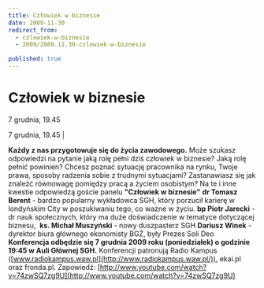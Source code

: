 ```yaml
---
title: Człowiek w biznesie
date: 2009-11-30
redirect_from: 
  - czlowiek-w-biznesie
  - 2009/2009.11.30-czlowiek-w-biznesie

published: true
---
```




# Człowiek w biznesie

<time>7 grudnia, 19.45</time>

7 grudnia, 19.45 | 

**Każdy z nas przygotowuje się do życia zawodowego.** Może szukasz odpowiedzi na pytanie jaką rolę pełni dziś człowiek w biznesie? Jaką rolę pełnić powinien? Chcesz poznać sytuację pracownika na rynku, Twoje prawa, sposoby radzenia sobie z trudnymi sytuacjami? Zastanawiasz się jak znaleźć równowagę pomiędzy pracą a życiem osobistym?
Na te i inne kwestie odpowiedzą goście panelu **"Człowiek w biznesie"**
**dr Tomasz Berent** - bardzo popularny wykładowca SGH, który porzucił karierę w londyńskim City w poszukiwaniu tego, co ważne w życiu. 
**bp Piotr Jarecki** - dr nauk społecznych, który ma duże doświadczenie w tematyce dotyczącej biznesu,&nbsp; 
**ks. Michał Muszyński** - nowy duszpasterz SGH
**Dariusz Winek** -&nbsp; dyrektor biura głównego ekonomisty BGŻ, były Prezes Soli Deo 
**Konferencja odbędzie się 7 grudnia 2009 roku (poniedziałek) o godzinie 19:45 w Auli Głównej SGH.**
Konferencji patronują Radio Kampus ([www.radiokampus.waw.pl](http://www.radiokampus.waw.pl/)), ekai.pl oraz fronda.pl.
Zapowiedź: [http://www.youtube.com/watch?v=74zwSQ7zg9U](http://www.youtube.com/watch?v=74zwSQ7zg9U) 


<!--CONTENT FROM OLD SERVER (jos before 2013): 7 grudnia, 19.45 | 



**Każdy z nas przygotowuje się do życia zawodowego.** Może szukasz odpowiedzi na pytanie jaką rolę pełni dziś człowiek w biznesie? Jaką rolę pełnić powinien? Chcesz poznać sytuację pracownika na rynku, Twoje prawa, sposoby radzenia sobie z trudnymi sytuacjami? Zastanawiasz się jak znaleźć równowagę pomiędzy pracą a życiem osobistym?


Na te i inne kwestie odpowiedzą goście panelu **"Człowiek w biznesie"**
**dr Tomasz Berent** - bardzo popularny wykładowca SGH, który porzucił karierę w londyńskim City w poszukiwaniu tego, co ważne w życiu. 
**bp Piotr Jarecki** - dr nauk społecznych, który ma duże doświadczenie w tematyce dotyczącej biznesu,&nbsp; 
**ks. Michał Muszyński** - nowy duszpasterz SGH
**Dariusz Winek** -&nbsp; dyrektor biura głównego ekonomisty BGŻ, były Prezes Soli Deo 


**Konferencja odbędzie się 7 grudnia 2009 roku (poniedziałek) o godzinie 19:45 w Auli Głównej SGH.**


Konferencji patronują Radio Kampus ([www.radiokampus.waw.pl](http://www.radiokampus.waw.pl/)), ekai.pl oraz fronda.pl.


Zapowiedź: [http://www.youtube.com/watch?v=74zwSQ7zg9U](http://www.youtube.com/watch?v=74zwSQ7zg9U) 

-->

<!--{{json:{"created_date":"2009-11-30 19:47:50","publish_down":"0000-00-00 00:00:00","id":"818"}}}-->